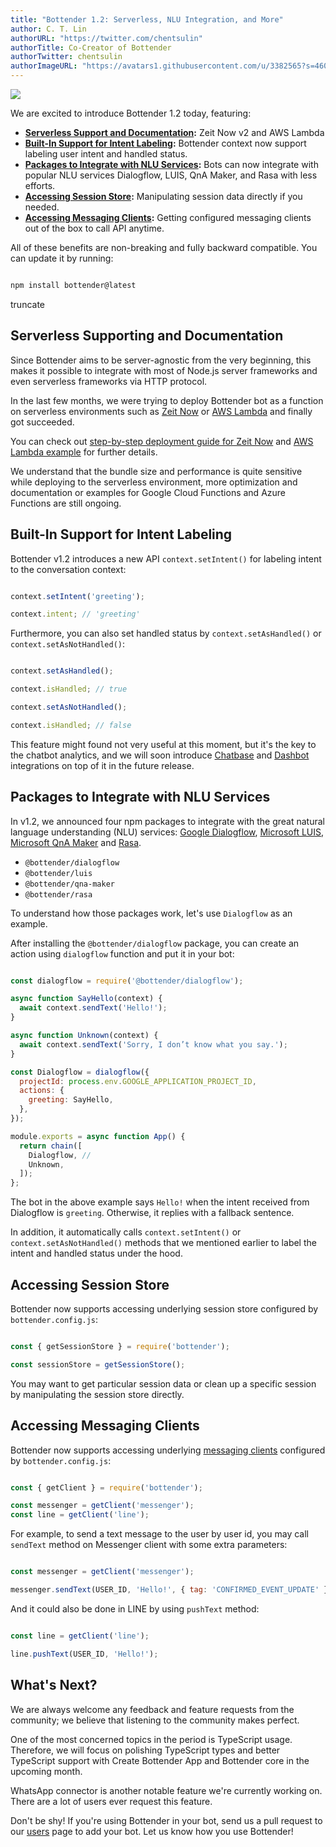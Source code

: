 ```yaml
---
title: "Bottender 1.2: Serverless, NLU Integration, and More"
author: C. T. Lin
authorURL: "https://twitter.com/chentsulin"
authorTitle: Co-Creator of Bottender
authorTwitter: chentsulin
authorImageURL: "https://avatars1.githubusercontent.com/u/3382565?s=460&v=4"
---
```

![](https://user-images.githubusercontent.com/3382565/72883961-41d68300-3d40-11ea-9e86-323d77871e41.png)

We are excited to introduce Bottender 1.2 today, featuring:

-   **[Serverless Support and Documentation](/blog/2020/01/22/bottender-1_2#serverless-supporting-and-documentation):** Zeit Now v2 and AWS Lambda
-   **[Built-In Support for Intent Labeling](/blog/2020/01/22/bottender-1_2#built-in-support-for-intent-labeling):** Bottender context now support labeling user intent and handled status.
-   **[Packages to Integrate with NLU Services](/blog/2020/01/22/bottender-1_2#packages-to-integrate-with-nlu-services):** Bots can now integrate with popular NLU services Dialogflow, LUIS, QnA Maker, and Rasa with less efforts.
-   **[Accessing Session Store](https://bottender.js.org/blog/2020/01/22/bottender-1_2#accessing-session-store):** Manipulating session data directly if you needed.
-   **[Accessing Messaging Clients](/blog/2020/01/22/bottender-1_2#accessing-messaging-clients):** Getting configured messaging clients out of the box to call API anytime.

All of these benefits are non-breaking and fully backward compatible. You can update it by running:

```sh

npm install bottender@latest

```

truncate

## Serverless Supporting and Documentation

Since Bottender aims to be server-agnostic from the very beginning, this makes it possible to integrate with most of Node.js server frameworks and even serverless frameworks via HTTP protocol.

In the last few months, we were trying to deploy Bottender bot as a function on serverless environments such as [Zeit Now](https://zeit.co/) or [AWS Lambda](https://aws.amazon.com/lambda/) and finally got succeeded.

You can check out [step-by-step deployment guide for Zeit Now](https://bottender.js.org/docs/advanced-guides-deployment#zeit-now-20) and [AWS Lambda example](https://github.com/Yoctol/bottender/tree/master/examples/with-aws-lambda) for further details.

We understand that the bundle size and performance is quite sensitive while deploying to the serverless environment, more optimization and documentation or examples for Google Cloud Functions and Azure Functions are still ongoing.

## Built-In Support for Intent Labeling

Bottender v1.2 introduces a new API `context.setIntent()` for labeling intent to the conversation context:

```js

context.setIntent('greeting');

context.intent; // 'greeting'

```

Furthermore, you can also set handled status by `context.setAsHandled()` or `context.setAsNotHandled()`:

```js

context.setAsHandled();

context.isHandled; // true

context.setAsNotHandled();

context.isHandled; // false

```

This feature might found not very useful at this moment, but it's the key to the chatbot analytics, and we will soon introduce [Chatbase](https://chatbase.com/) and [Dashbot](https://www.dashbot.io/) integrations on top of it in the future release.

## Packages to Integrate with NLU Services

In v1.2, we announced four npm packages to integrate with the great natural language understanding (NLU) services:
[Google Dialogflow](https://dialogflow.com/), [Microsoft LUIS](https://www.luis.ai/), [Microsoft QnA Maker](https://www.qnamaker.ai/) and [Rasa](https://rasa.com/).

-   `@bottender/dialogflow`
-   `@bottender/luis`
-   `@bottender/qna-maker`
-   `@bottender/rasa`

To understand how those packages work, let's use `Dialogflow` as an example.

After installing the `@bottender/dialogflow` package, you can create an action using `dialogflow` function and put it in your bot:

```js

const dialogflow = require('@bottender/dialogflow');

async function SayHello(context) {
  await context.sendText('Hello!');
}

async function Unknown(context) {
  await context.sendText('Sorry, I don’t know what you say.');
}

const Dialogflow = dialogflow({
  projectId: process.env.GOOGLE_APPLICATION_PROJECT_ID,
  actions: {
    greeting: SayHello,
  },
});

module.exports = async function App() {
  return chain([
    Dialogflow, //
    Unknown,
  ]);
};

```

The bot in the above example says `Hello!` when the intent received from Dialogflow is `greeting`. Otherwise, it replies with a fallback sentence.

In addition, it automatically calls `context.setIntent()` or `context.setAsNotHandled()` methods that we mentioned earlier to label the intent and handled status under the hood.

## Accessing Session Store

Bottender now supports accessing underlying session store configured by `bottender.config.js`:

```js

const { getSessionStore } = require('bottender');

const sessionStore = getSessionStore();

```

You may want to get particular session data or clean up a specific session by manipulating the session store directly.

## Accessing Messaging Clients

Bottender now supports accessing underlying [messaging clients](https://github.com/Yoctol/messaging-apis) configured by `bottender.config.js`:

```js

const { getClient } = require('bottender');

const messenger = getClient('messenger');
const line = getClient('line');

```

For example, to send a text message to the user by user id, you may call `sendText` method on Messenger client with some extra parameters:

```js

const messenger = getClient('messenger');

messenger.sendText(USER_ID, 'Hello!', { tag: 'CONFIRMED_EVENT_UPDATE' });

```

And it could also be done in LINE by using `pushText` method:

```js

const line = getClient('line');

line.pushText(USER_ID, 'Hello!');

```

## What's Next?

We are always welcome any feedback and feature requests from the community; we believe that listening to the community makes perfect.

One of the most concerned topics in the period is TypeScript usage. Therefore, we will focus on polishing TypeScript types and better TypeScript support with Create Bottender App and Bottender core in the upcoming month.

WhatsApp connector is another notable feature we're currently working on. There are a lot of users ever request this feature.

Don't be shy! If you're using Bottender in your bot, send us a pull request to our [users](https://bottender.js.org/users) page to add your bot. Let us know how you use Bottender!

